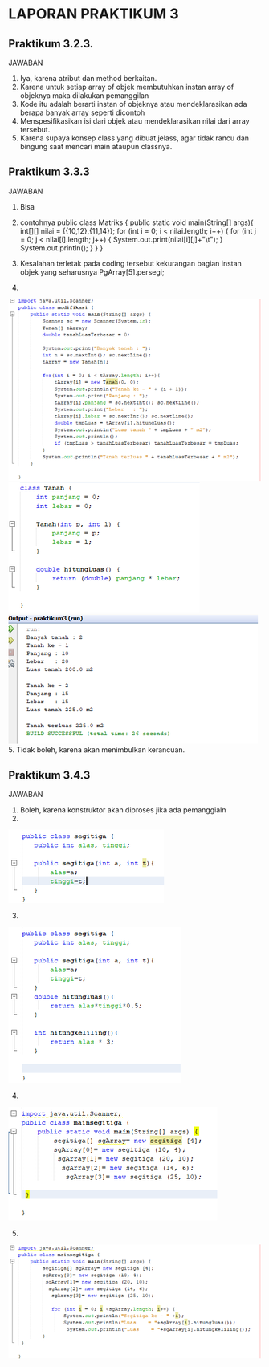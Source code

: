 # LAPORAN PRAKTIKUM 3
## Praktikum  3.2.3. 
JAWABAN 
1. Iya, karena atribut dan method berkaitan.
2. Karena untuk setiap array of objek membutuhkan instan array of objeknya maka dilakukan pemanggilan
3. Kode itu adalah berarti instan of objeknya atau mendeklarasikan ada berapa banyak array seperti dicontoh
4. Menspesifikasikan isi dari objek atau mendeklarasikan nilai dari array tersebut.
5. Karena supaya konsep class yang dibuat jelass, agar tidak rancu dan bingung saat mencari main ataupun classnya.

## Praktikum 3.3.3 
JAWABAN
1. Bisa
2. contohnya 
public class Matriks {
public static void main(String[] args){
int[][] nilai = {{10,12},{11,14}};
for (int i = 0; i < nilai.length; i++) {
for (int j = 0; j < nilai[i].length; j++) {
System.out.print(nilai[i][j]+"\t");
}
System.out.println();
}
}
}

3. Kesalahan terletak pada coding tersebut kekurangan bagian instan objek yang seharusnya 
PgArray[5].persegi;
4.  
<img src="ss/gambar1.png">
 <img src="ss/gambar2.png">
  <img src="ss/gambar3.png">
5. Tidak boleh, karena akan menimbulkan kerancuan.

## Praktikum 3.4.3 
JAWABAN 
 1. Boleh, karena konstruktor akan diproses jika ada pemanggialn
2. 
<img src="ss/gambar4.png">

3. 
<img src="ss/gambar5.png">

4. 
<img src="ss/gambar6.png">

5. 
<img src="ss/gambar7.png">


